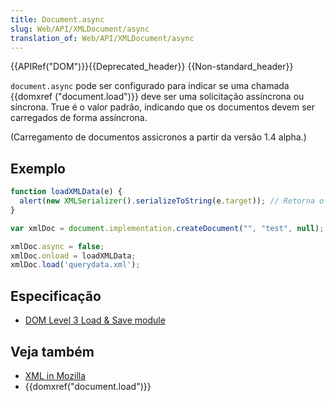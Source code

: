 ```yaml
---
title: Document.async
slug: Web/API/XMLDocument/async
translation_of: Web/API/XMLDocument/async
---
```

{{APIRef("DOM")}}{{Deprecated_header}} {{Non-standard_header}}

`document.async` pode ser configurado para indicar se uma chamada {{domxref ("document.load")}} deve ser uma solicitação assíncrona ou síncrona. True é o valor padrão, indicando que os documentos devem ser carregados de forma assíncrona.

(Carregamento de documentos assicronos a partir da versão 1.4 alpha.)

## Exemplo

```js
function loadXMLData(e) {
  alert(new XMLSerializer().serializeToString(e.target)); // Retorna o conteúdo de querydata.xml em String
}

var xmlDoc = document.implementation.createDocument("", "test", null);

xmlDoc.async = false;
xmlDoc.onload = loadXMLData;
xmlDoc.load('querydata.xml');
```

## Especificação

- [DOM Level 3 Load & Save module](https://www.w3.org/TR/DOM-Level-3-LS/load-save.html#LS-DocumentLS)

## Veja também

- [XML in Mozilla](/pt-BR/docs/XML_in_Mozilla)
- {{domxref("document.load")}}
